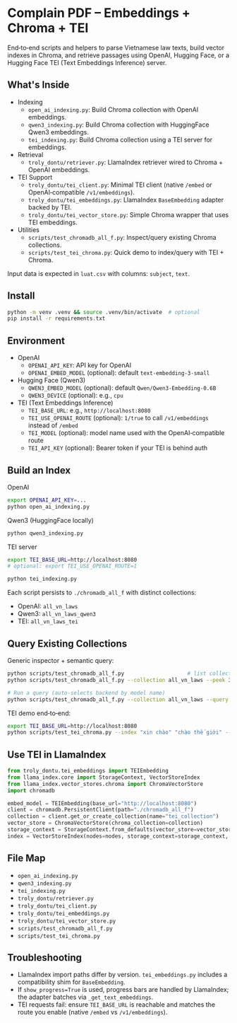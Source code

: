 # Complain PDF – Embeddings + Chroma + TEI

End‑to‑end scripts and helpers to parse Vietnamese law texts, build vector indexes in Chroma, and retrieve passages using OpenAI, Hugging Face, or a Hugging Face TEI (Text Embeddings Inference) server.

## What's Inside

- Indexing
  - `open_ai_indexing.py`: Build Chroma collection with OpenAI embeddings.
  - `qwen3_indexing.py`: Build Chroma collection with HuggingFace Qwen3 embeddings.
  - `tei_indexing.py`: Build Chroma collection using a TEI server for embeddings.
- Retrieval
  - `troly_dontu/retriever.py`: LlamaIndex retriever wired to Chroma + OpenAI embeddings.
- TEI Support
  - `troly_dontu/tei_client.py`: Minimal TEI client (native `/embed` or OpenAI‑compatible `/v1/embeddings`).
  - `troly_dontu/tei_embeddings.py`: LlamaIndex `BaseEmbedding` adapter backed by TEI.
  - `troly_dontu/tei_vector_store.py`: Simple Chroma wrapper that uses TEI embeddings.
- Utilities
  - `scripts/test_chromadb_all_f.py`: Inspect/query existing Chroma collections.
  - `scripts/test_tei_chroma.py`: Quick demo to index/query with TEI + Chroma.

Input data is expected in `luat.csv` with columns: `subject`, `text`.

## Install

```bash
python -m venv .venv && source .venv/bin/activate  # optional
pip install -r requirements.txt
```

## Environment

- OpenAI
  - `OPENAI_API_KEY`: API key for OpenAI
  - `OPENAI_EMBED_MODEL` (optional): default `text-embedding-3-small`
- Hugging Face (Qwen3)
  - `QWEN3_EMBED_MODEL` (optional): default `Qwen/Qwen3-Embedding-0.6B`
  - `QWEN3_DEVICE` (optional): e.g., `cpu`
- TEI (Text Embeddings Inference)
  - `TEI_BASE_URL`: e.g., `http://localhost:8080`
  - `TEI_USE_OPENAI_ROUTE` (optional): `1/true` to call `/v1/embeddings` instead of `/embed`
  - `TEI_MODEL` (optional): model name used with the OpenAI‑compatible route
  - `TEI_API_KEY` (optional): Bearer token if your TEI is behind auth

## Build an Index

OpenAI

```bash
export OPENAI_API_KEY=...
python open_ai_indexing.py
```

Qwen3 (HuggingFace locally)

```bash
python qwen3_indexing.py
```

TEI server

```bash
export TEI_BASE_URL=http://localhost:8080
# optional: export TEI_USE_OPENAI_ROUTE=1

python tei_indexing.py
```

Each script persists to `./chromadb_all_f` with distinct collections:

- OpenAI: `all_vn_laws`
- Qwen3: `all_vn_laws_qwen3`
- TEI: `all_vn_laws_tei`

## Query Existing Collections

Generic inspector + semantic query:

```bash
python scripts/test_chromadb_all_f.py                    # list collections
python scripts/test_chromadb_all_f.py --collection all_vn_laws --peek 3

# Run a query (auto‑selects backend by model name)
python scripts/test_chromadb_all_f.py --collection all_vn_laws --query "thủ tục nộp thuế" --top-k 5
```

TEI demo end‑to‑end:

```bash
export TEI_BASE_URL=http://localhost:8080
python scripts/test_tei_chroma.py --index "xin chào" "chào thế giới" --query "lời chào" --top-k 3
```

## Use TEI in LlamaIndex

```python
from troly_dontu.tei_embeddings import TEIEmbedding
from llama_index.core import StorageContext, VectorStoreIndex
from llama_index.vector_stores.chroma import ChromaVectorStore
import chromadb

embed_model = TEIEmbedding(base_url="http://localhost:8080")
client = chromadb.PersistentClient(path="./chromadb_all_f")
collection = client.get_or_create_collection(name="tei_collection")
vector_store = ChromaVectorStore(chroma_collection=collection)
storage_context = StorageContext.from_defaults(vector_store=vector_store)
index = VectorStoreIndex(nodes=nodes, storage_context=storage_context, embed_model=embed_model, show_progress=True)
```

## File Map

- `open_ai_indexing.py`
- `qwen3_indexing.py`
- `tei_indexing.py`
- `troly_dontu/retriever.py`
- `troly_dontu/tei_client.py`
- `troly_dontu/tei_embeddings.py`
- `troly_dontu/tei_vector_store.py`
- `scripts/test_chromadb_all_f.py`
- `scripts/test_tei_chroma.py`

## Troubleshooting

- LlamaIndex import paths differ by version. `tei_embeddings.py` includes a compatibility shim for `BaseEmbedding`.
- If `show_progress=True` is used, progress bars are handled by LlamaIndex; the adapter batches via `_get_text_embeddings`.
- TEI requests fail: ensure `TEI_BASE_URL` is reachable and matches the route you enable (native `/embed` vs `/v1/embeddings`).

